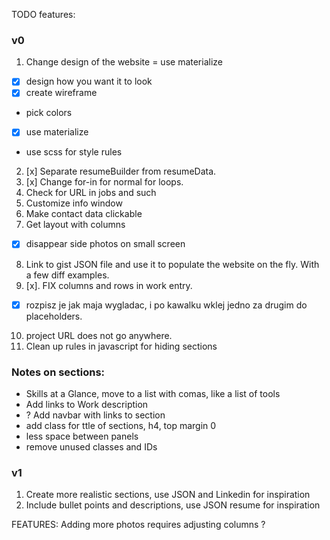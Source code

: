 TODO features:

### v0
1. Change design of the website = use materialize
  * [x] design how you want it to look
  * [x] create wireframe
  * pick colors
  * [x] use materialize
  * use scss for style rules
2. [x] Separate resumeBuilder from resumeData.
3. [x] Change for-in for normal for loops.
4. Check for URL in jobs and such
5. Customize info window
6. Make contact data clickable
7. Get layout with columns
  * [x] disappear side photos on small screen
8. Link to gist JSON file and use it to populate the website on the fly. With a few diff examples.
9. [x]. FIX columns and rows in work entry.
  * [x] rozpisz je jak maja wygladac, i po kawalku wklej jedno za drugim do placeholders.
10. project URL does not go anywhere.
11. Clean up rules in javascript for hiding sections

### Notes on sections:
- Skills at a Glance, move to a list with comas, like a list of tools
- Add links to Work description
- ? Add navbar with links to section
- add class for ttle of sections, h4, top margin 0
- less space between panels
- remove unused classes and IDs

### v1
1. Create more realistic sections, use JSON and Linkedin for inspiration
2. Include bullet points and descriptions, use JSON resume for inspiration

FEATURES:
Adding more photos requires adjusting columns ?